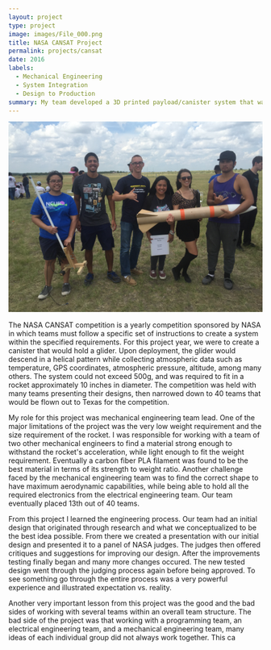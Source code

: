```yaml
---
layout: project
type: project
image: images/File_000.png
title: NASA CANSAT Project
permalink: projects/cansat
date: 2016
labels:
  - Mechanical Engineering
  - System Integration
  - Design to Production
summary: My team developed a 3D printed payload/canister system that was tested in atmospheric conditions, and collected atmospheric data upon descent.
---
```



 <img class="ui medium right floated rounded image" src="../images/cansat.jpeg">



The NASA CANSAT competition is a yearly competition sponsored by NASA in which teams must follow a specific set of instructions to create a system within the specified requirements. For this project year, we were to create a canister that would hold a glider. Upon deployment, the glider would descend in a helical pattern while collecting atmospheric data such as temperature, GPS coordinates, atmospheric pressure, altitude, among many others. The system could not exceed 500g, and was required to fit in a rocket approximately 10 inches in diameter. The competition was held with many teams presenting their designs, then narrowed down to 40 teams that would be flown out to Texas for the competition. 

My role for this project was mechanical engineering team lead. One of the major limitations of the project was the very low weight requirement and the size requirement of the rocket. I was responsible for working with a team of two other mechanical engineers to find a material strong enough to withstand the rocket's acceleration, while light enough to fit the weight requirement. Eventually a carbon fiber PLA filament was found to be the best material in terms of its strength to weight ratio. Another challenge faced by the mechanical engineering team was to find the correct shape to have maximum aerodynamic capabilities, while being able to hold all the required electronics from the electrical engineering team. Our team eventually placed 13th out of 40 teams.

From this project I learned the engineering process. Our team had an initial design that originated through research and what we conceptualized to be the best idea possible. From there we created a presentation with our initial design and presented it to a panel of NASA judges. The judges then offered critiques and suggestions for improving our design. After the improvements testing finally began and many more changes occured. The new tested design went through the judging process again before being approved. To see something go through the entire process was a very powerful experience and illustrated expectation vs. reality. 

Another very important lesson from this project was the good and the bad sides of working with several teams within an overall team structure. The bad side of the project was that working with a programming team, an electrical engineering team, and a mechanical engineering team, many ideas of each individual group did not always work together. This ca


